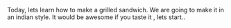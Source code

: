 Today, lets learn how to make a grilled sandwich.
We are going to make it in an indian style.
It would be awesome if you taste it , lets start..
